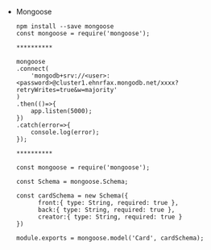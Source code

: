 - Mongoose

      npm install --save mongoose
      const mongoose = require('mongoose');
      
      **********
      
      mongoose
      .connect(
          'mongodb+srv://<user>:<password>@cluster1.ehnrfax.mongodb.net/xxxx?retryWrites=true&w=majority'
      )
      .then(()=>{
          app.listen(5000);
      })
      .catch(error=>{
          console.log(error);
      });
      
      **********
      
      const mongoose = require('mongoose');

      const Schema = mongoose.Schema;

      const cardSchema = new Schema({
            front:{ type: String, required: true },
            back:{ type: String, required: true },
            creator:{ type: String, required: true }
      })

      module.exports = mongoose.model('Card', cardSchema);
